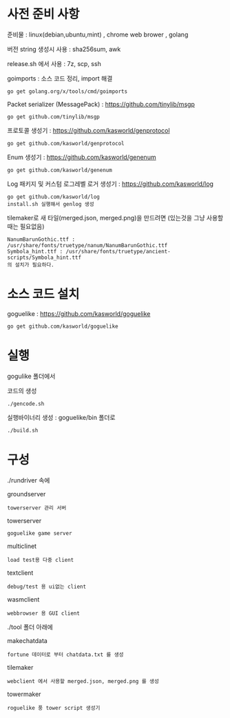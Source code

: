 # 사전 준비 사항

준비물 : linux(debian,ubuntu,mint) , chrome web brower , golang 

버전 string 생성시 사용 : sha256sum, awk

release.sh 에서 사용 : 7z, scp, ssh

goimports : 소스 코드 정리, import 해결

    go get golang.org/x/tools/cmd/goimports

Packet serializer (MessagePack) : https://github.com/tinylib/msgp

    go get github.com/tinylib/msgp

프로토콜 생성기 : https://github.com/kasworld/genprotocol

    go get github.com/kasworld/genprotocol

Enum 생성기 : https://github.com/kasworld/genenum

    go get github.com/kasworld/genenum

Log 패키지 및 커스텀 로그레벨 로거 생성기 : https://github.com/kasworld/log

    go get github.com/kasworld/log
    install.sh 실행해서 genlog 생성 

tilemaker로 새 타일(merged.json, merged.png)을 만드려면 (있는것을 그냥 사용할때는 필요없음)

    NanumBarunGothic.ttf : /usr/share/fonts/truetype/nanum/NanumBarunGothic.ttf
    Symbola_hint.ttf : /usr/share/fonts/truetype/ancient-scripts/Symbola_hint.ttf
    의 설치가 필요하다. 


# 소스 코드 설치 

goguelike : https://github.com/kasworld/goguelike

    go get github.com/kasworld/goguelike


# 실행 

gogulike 폴더에서 

코드의 생성 

    ./gencode.sh 

실행바이너리 생성 : goguelike/bin 폴더로 

    ./build.sh

# 구성 

./rundriver 속에 

groundserver 

    towerserver 관리 서버 

towerserver 

    goguelike game server 

multiclinet 

    load test용 다중 client 
  
textclient 

    debug/test 용 ui없는 client 

wasmclient 

    webbrowser 용 GUI client 

./tool 폴더 아래에 

makechatdata 

    fortune 데이터로 부터 chatdata.txt 를 생성 

tilemaker

    webclient 에서 사용할 merged.json, merged.png 를 생성 

towermaker 

    roguelike 풍 tower script 생성기 
